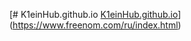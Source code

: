 [# K1einHub.github.io
[K1einHub.github.io](https://k1einhub.github.io/)](https://www.freenom.com/ru/index.html)

